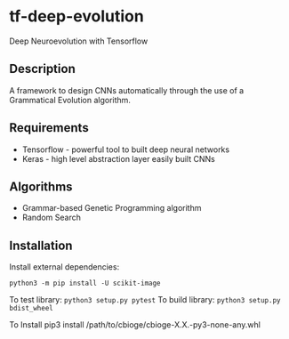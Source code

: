 # tf-deep-evolution

Deep Neuroevolution with Tensorflow

## Description

A framework to design CNNs automatically through the use of a Grammatical Evolution algorithm.

## Requirements

* Tensorflow - powerful tool to built deep neural networks
* Keras - high level abstraction layer easily built CNNs

## Algorithms

* Grammar-based Genetic Programming algorithm
* Random Search

## Installation

Install external dependencies:

`python3 -m pip install -U scikit-image`

To test library: `python3 setup.py pytest`
To build library: `python3 setup.py  bdist_wheel`

To Install pip3 install /path/to/cbioge/cbioge-X.X.-py3-none-any.whl

